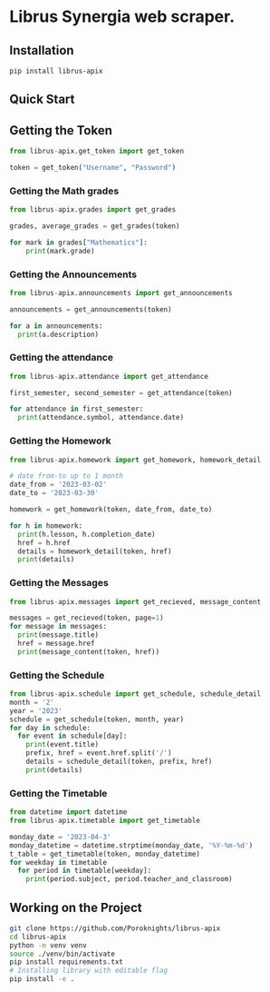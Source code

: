 # Librus Synergia web scraper.

## Installation

```sh
pip install librus-apix
```

## Quick Start

## Getting the Token
```py
from librus-apix.get_token import get_token

token = get_token("Username", "Password")
```
### Getting the Math grades

```py
from librus-apix.grades import get_grades

grades, average_grades = get_grades(token)

for mark in grades["Mathematics"]:
    print(mark.grade)
```

### Getting the Announcements
```py
from librus-apix.announcements import get_announcements

announcements = get_announcements(token)

for a in announcements:
  print(a.description)

```

### Getting the attendance
```py
from librus-apix.attendance import get_attendance

first_semester, second_semester = get_attendance(token)

for attendance in first_semester:
  print(attendance.symbol, attendance.date)

```

### Getting the Homework
```py
from librus-apix.homework import get_homework, homework_detail

# date from-to up to 1 month 
date_from = '2023-03-02'
date_to = '2023-03-30'

homework = get_homework(token, date_from, date_to)

for h in homework:
  print(h.lesson, h.completion_date)
  href = h.href
  details = homework_detail(token, href)
  print(details)

```

### Getting the Messages
```py
from librus-apix.messages import get_recieved, message_content

messages = get_recieved(token, page=1)
for message in messages:
  print(message.title)
  href = message.href
  print(message_content(token, href))

```

### Getting the Schedule

```py
from librus-apix.schedule import get_schedule, schedule_detail
month = '2'
year = '2023'
schedule = get_schedule(token, month, year)
for day in schedule:
  for event in schedule[day]:
    print(event.title)
    prefix, href = event.href.split('/')
    details = schedule_detail(token, prefix, href)
    print(details)

```

### Getting the Timetable

```py
from datetime import datetime
from librus-apix.timetable import get_timetable

monday_date = '2023-04-3'
monday_datetime = datetime.strptime(monday_date, '%Y-%m-%d')
t_table = get_timetable(token, monday_datetime)
for weekday in timetable
  for period in timetable[weekday]:
    print(period.subject, period.teacher_and_classroom)

```

## Working on the Project

```sh
git clone https://github.com/Poroknights/librus-apix
cd librus-apix
python -m venv venv
source ./venv/bin/activate
pip install requirements.txt
# Installing library with editable flag
pip install -e .
```
